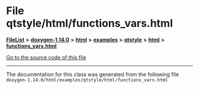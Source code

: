 

# File qtstyle/html/functions\_vars.html



[**FileList**](files.md) **>** [**doxygen-1.14.0**](dir_9d5bad020669189c90cda983471be5d0.md) **>** [**html**](dir_05d1fd8a7cdd04f638f8b23196de02e2.md) **>** [**examples**](dir_aa52e73a32d193037813a53dcfe817b6.md) **>** [**qtstyle**](dir_420e11ec66ef370914b2011871dfdbfb.md) **>** [**html**](dir_e7f1083f405bcedc183bd34d48b485bd.md) **>** [**functions\_vars.html**](qtstyle_2html_2functions__vars_8html.md)

[Go to the source code of this file](qtstyle_2html_2functions__vars_8html_source.md)





































































------------------------------
The documentation for this class was generated from the following file `doxygen-1.14.0/html/examples/qtstyle/html/functions_vars.html`

